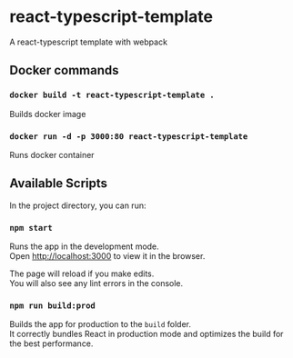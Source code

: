 # react-typescript-template
A react-typescript template with webpack

## Docker commands

### `docker build -t react-typescript-template .`

Builds docker image

### `docker run -d -p 3000:80 react-typescript-template`

Runs docker container

## Available Scripts

In the project directory, you can run:

### `npm start`

Runs the app in the development mode.\
Open [http://localhost:3000](http://localhost:3000) to view it in the browser.

The page will reload if you make edits.\
You will also see any lint errors in the console.

### `npm run build:prod`

Builds the app for production to the `build` folder.\
It correctly bundles React in production mode and optimizes the build for the best performance.

